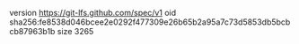 version https://git-lfs.github.com/spec/v1
oid sha256:fe8538d046bcee2e0292f477309e26b65b2a95a7c73d5853db5bcbcb87963b1b
size 3265

